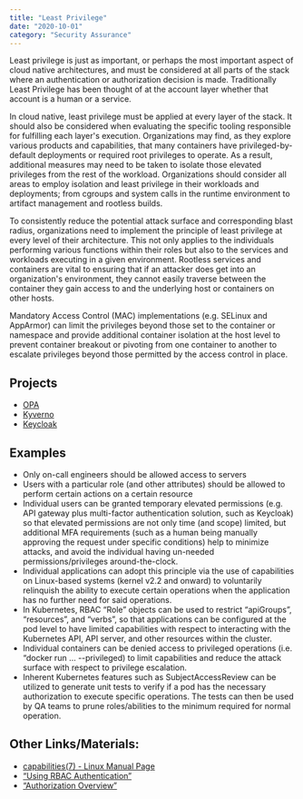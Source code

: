 ```yaml
---
title: "Least Privilege"
date: "2020-10-01"
category: "Security Assurance"
---
```


Least privilege is just as important, or perhaps the most important aspect of cloud native architectures, and must be considered at all parts of the stack where an authentication or authorization decision is made. Traditionally Least Privilege has been thought of at the account layer whether that account is a human or a service.

In cloud native, least privilege must be applied at every layer of the stack. It should also be considered when evaluating the specific tooling responsible for fulfilling each layer's execution. Organizations may find, as they explore various products and capabilities, that many containers have privileged-by-default deployments or required root privileges to operate. As a result, additional measures may need to be taken to isolate those elevated privileges from the rest of the workload. Organizations should consider all areas to employ isolation and least privilege in their workloads and deployments; from cgroups and system calls in the runtime environment to artifact management and rootless builds.

To consistently reduce the potential attack surface and corresponding blast radius, organizations need to implement the principle of least privilege at every level of their architecture. This not only applies to the individuals performing various functions within their roles but also to the services and workloads executing in a given environment. Rootless services and containers are vital to ensuring that if an attacker does get into an organization's environment, they cannot easily traverse between the container they gain access to and the underlying host or containers on other hosts.

Mandatory Access Control (MAC) implementations (e.g. SELinux and AppArmor) can limit the privileges beyond those set to the container or namespace and provide additional container isolation at the host level to prevent container breakout or pivoting from one container to another to escalate privileges beyond those permitted by the access control in place.

## Projects
- [OPA](https://github.com/open-policy-agent/opa)
- [Kyverno](https://github.com/kyverno/kyverno)
- [Keycloak](https://github.com/keycloak/keycloak)


<!--
Commercial Projects (optional)
Styra DAS (styra.com)
Nirmata (nirmata.com)
Build Security (build.security)

-->

## Examples
- Only on-call engineers should be allowed access to servers
- Users with a particular role (and other attributes) should be allowed to perform certain actions on a certain resource
- Individual users can be granted temporary elevated permissions (e.g. API gateway plus multi-factor authentication solution, such as Keycloak) so that elevated permissions are not only time (and scope) limited, but additional MFA requirements (such as a human being manually approving the request under specific conditions) help to minimize attacks, and avoid the individual having un-needed permissions/privileges around-the-clock.
- Individual applications can adopt this principle via the use of capabilities on Linux-based systems (kernel v2.2 and onward) to voluntarily relinquish the ability to execute certain operations when the application has no further need for said operations.
- In Kubernetes, RBAC “Role” objects can be used to restrict “apiGroups”, “resources”, and “verbs”, so that applications can be configured at the pod level to have limited capabilities with respect to interacting with the Kubernetes API, API server, and other resources within the cluster.
- Individual containers can be denied access to privileged operations (i.e. “docker run … --privileged) to limit capabilities and reduce the attack surface with respect to privilege escalation.
- Inherent Kubernetes features such as SubjectAccessReview can be utilized to generate unit tests to verify if a pod has the necessary authorization to execute specific operations. The tests can then be used by QA teams to prune roles/abilities to the minimum required for normal operation.

## Other Links/Materials:
- [capabilities(7) - Linux Manual Page](https://man7.org/linux/man-pages/man7/capabilities.7.html)
- [“Using RBAC Authentication”](https://kubernetes.io/docs/reference/access-authn-authz/rbac/)
- [“Authorization Overview”](https://kubernetes.io/docs/reference/access-authn-authz/authorization/)

